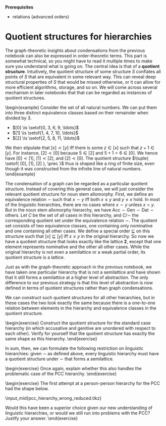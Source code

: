 **Prerequisites**

- relations (advanced orders)

# Quotient structures for hierarchies

The graph-theoretic insights about condensations from the previous notebook can also be expressed in order-theoretic terms.
This part is somewhat technical, so you might have to read it multiple times to make sure you understand what is going on.
The central idea is that of a **quotient structure**.
Intuitively, the quotient structure of some structure $S$ conflates all points of $S$ that are equivalent in some relevant way.
This can reveal deep structural properties of $S$ that would be missed otherwise, or it can allow for more efficient algorithms, storage, and so on.
We will come across several mechanism in later notebooks that that can be regarded as instances of quotient structures.

\begin{example}
Consider the set of all natural numbers.
We can put them into three distinct equivalence classes based on their remainder when divided by $3$.


- $[0] \is \setof{0, 3, 6, 9, \ldots}$
- $[1] \is \setof{1, 4, 7, 10, \ldots}$
- $[2] \is \setof{2, 5, 8, 11, \ldots}$


We then stipulate that $[x] \prec [y]$ iff there is some $z \in [x]$ such that $z + 1 \in [y]$.
For instance, $[2] \prec [0]$ because $5 \in [2]$ and $5 + 1 = 6 \in [0]$.
We hence have $[0] \prec [1]$, $[1] \prec [2]$, and $[2] \prec [0]$.
The quotient structure $\tuple{ \setof{ [0], [1], [2] }, \prec }$ thus is shaped like a ring of finite size, even though it was constructed from the infinite line of natural numbers.
\end{example}

The condensation of a graph can be regarded as a particular quotient structure.
Instead of covering this general case, we will just consider the relevant quotient structure for noun stem allomorphy.
First, we define an equivalence relation $\sim$ such that $x \sim y$ iff both $x \leq y$ and $y \leq x$ hold.
In most of the linguistic hierarchies, there are no cases where $x \sim y$ unless $x = y$.
But in the noun stem allomorphy hierarchy, we have
$\text{Acc} \sim \text{Gen} \sim \text{Dat} \sim \text{others}$.
Let $C$ be the set of all cases in this hierarchy, and $C/\sim$ the corresponding quotient set under the equivalence relation $\sim$.
The quotient set consists of two equivalence classes, one containing only nominative and one containing all other cases.
We define a special order $\sqsubseteq$ on this structure such that $[x] \sqsubseteq [y]$ iff $x \leq y$ in the original hierarchy.
So now we have a quotient structure that looks exactly like the lattice **2**, except that one element represents nominative and the other all other cases.
While the original hierarchy is not even a semilattice or a weak partial order, its quotient structure is a lattice.

Just as with the graph-theoretic approach in the previous notebook, we have taken one particular hierarchy that is not a semilattice and have shown that it still forms a semilattice at a higher level of abstraction.
The only difference to our previous strategy is that this level of abstraction is now defined in terms of quotient structures rather than graph condensations.

We can construct such quotient structures for all other hierarchies, but in these cases the two look exactly the same because there is a one-to-one relation between elements in the hierarchy and equivalence classes in the quotient structure.

\begin{exercise}
Construct the quotient structure for the standard case hierarchy (in which accusative and genitive are unordered with respect to each other).
Verify for yourself that the quotient structure has exactly the same shape as this hierarchy.
\end{exercise}

In sum, then, we can formulate the following restriction on linguistic hierarchies: given $\sim$ as defined above, every linguistic hierarchy must have a quotient structure under $\sim$ that forms a semilattice.

\begin{exercise}
Once again, explain whether this also handles the problematic case of the PCC hierarchy.
\end{exercise}

\begin{exercise}
The first attempt at a person-person hierarchy for the PCC had the shape below.

\input_mid{pcc_hierarchy_wrong_reduced.tikz}

Would this have been a superior choice given our new understanding of linguistic hierarchies, or would we still run into problems with the PCC?
Justify your answer.
\end{exercise}
